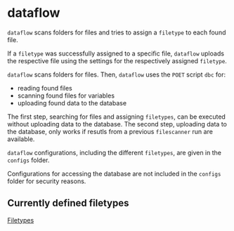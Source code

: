# dataflow

`dataflow` scans folders for files and tries to assign a `filetype` to each found file.

If a `filetype` was successfully assigned to a specific file, `dataflow` uploads the respective
file using the settings for the respectively assigned `filetype`.

`dataflow` scans folders for files. Then, `dataflow` uses the `POET` script `dbc` for:
- reading found files
- scanning found files for variables
- uploading found data to the database

The first step, searching for files and assigning `filetypes`, can be executed without
uploading data to the database. The second step, uploading data to the database, only works
if resutls from a previous `filescanner` run are available.

`dataflow` configurations, including the different `filetypes`, are given in the `configs` folder.

Configurations for accessing the database are not included in the `configs` folder for security reasons.

## Currently defined filetypes
[Filetypes](https://gitlab.ethz.ch/poet/configs/-/tree/main/filegroups)
